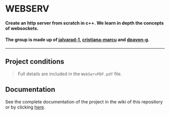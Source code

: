 # WEBSERV

#### Create an http server from scratch in c++. We learn in depth the concepts of websockets.

#### The group is made up of [jalvarad-1](https://github.com/jalvarad-1), [cristiana-marcu](https://github.com/cristiana-marcu) and [dpavon-g](https://github.com/dpavon-g).

---

## Project conditions

> Full details are included in the `WebServPDF.pdf` file.

## Documentation

See the complete documentation of the project in the wiki of this repository or by clicking [here]().

